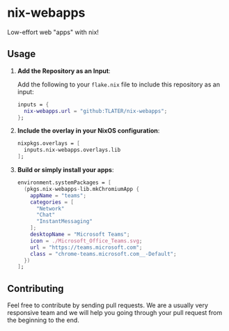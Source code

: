 # nix-webapps

Low-effort web "apps" with nix!

## Usage

1. **Add the Repository as an Input**:

   Add the following to your `flake.nix` file to include this repository as an input:

   ```nix
   inputs = {
     nix-webapps.url = "github:TLATER/nix-webapps";
   };
   ```

2. **Include the overlay in your NixOS configuration**:

   ```nix
   nixpkgs.overlays = [
     inputs.nix-webapps.overlays.lib
   ];
   ```

3. **Build or simply install your apps**:

   ```nix
   environment.systemPackages = [
     (pkgs.nix-webapps-lib.mkChromiumApp {
       appName = "teams";
       categories = [
         "Network"
         "Chat"
         "InstantMessaging"
       ];
       desktopName = "Microsoft Teams";
       icon = ./Microsoft_Office_Teams.svg;
       url = "https://teams.microsoft.com";
       class = "chrome-teams.microsoft.com__-Default";
     })
   ];
   ```

## Contributing

Feel free to contribute by sending pull requests. We are a usually very
responsive team and we will help you going through your pull request from the
beginning to the end.
